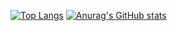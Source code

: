 [![Top Langs](https://github-readme-stats.vercel.app/api/top-langs/?username=sunaga104&layout=compact&theme=tokyonight)](https://github.com/anuraghazra/github-readme-stats)
[![Anurag's GitHub stats](https://github-readme-stats.vercel.app/api?username=sunaga104&theme=tokyonight&show_icons=true)](https://github.com/anuraghazra/github-readme-stats)
